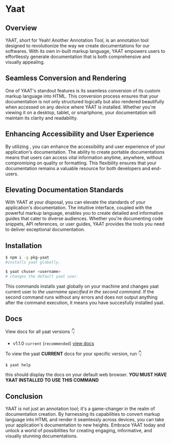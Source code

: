# Yaat

## Overview

YAAT, short for Yeah! Another Annotation Tool, is an annotation tool designed to revolutionize the way we create documentations for our softwares. With its own in-built markup language, YAAT empowers users to effortlessly generate documentation that is both comprehensive and visually appealing.

## Seamless Conversion and Rendering

One of YAAT's standout features is its seamless conversion of its custom markup language into HTML. This conversion process ensures that your documentation is not only structured logically but also rendered beautifully when accessed on any device where YAAT is installed. Whether you're viewing it on a desktop, tablet, or smartphone, your documentation will maintain its clarity and readability.

## Enhancing Accessibility and User Experience

By utilizing , you can enhance the accessibility and user experience of your application's documentation. The ability to create portable documentations means that users can access vital information anytime, anywhere, without compromising on quality or formatting. This flexibility ensures that your documentation remains a valuable resource for both developers and end-users.

## Elevating Documentation Standards

With YAAT at your disposal, you can elevate the standards of your application's documentation. The intuitive interface, coupled with the powerful markup language, enables you to create detailed and informative guides that cater to diverse audiences. Whether you're documenting code snippets, API references, or user guides, YAAT provides the tools you need to deliver exceptional documentation.

## Installation

```bash
$ npm i -g pkg-yaat
#installs yaat globally.

$ yaat chuser <username>
# changes the default yaat user.
```

This commands installs yaat globally on your machine and changes yaat current user to _the username specified in the second command_. If the second command runs without any errors and does not output anything after the command execution, it means you have succesfully installed yaat.

## Docs

View docs for all yaat versions 👇

- v1.1.0 `current` (`recommended`) [view docs](https://yaat-v1.onrender.com)

To view the yaat **CURRENT** docs for your specific version, run 👇

```bash
$ yaat help
```

this should display the docs on your default web browser. **YOU MUST HAVE YAAT INSTALLED TO USE THIS COMMAND**

## Conclusion

YAAT is not just an annotation tool; it's a game-changer in the realm of documentation creation. By harnessing its capabilities to convert markup language into HTML and render it seamlessly across devices, you can take your application's documentation to new heights. Embrace YAAT today and unlock a world of possibilities for creating engaging, informative, and visually stunning documentations.
